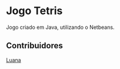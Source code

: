 # Jogo Tetris


Jogo criado em Java, utilizando o Netbeans.


## Contribuidores

[Luana](https://github.com/anabelly)
